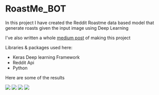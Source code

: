 # RoastMe_BOT


In this project I have created the Reddit Roastme data based model that generate roasts given the input image using Deep Learning

I've also written a whole [medium post](https://medium.com/@sp241930/creating-reddits-roast-me-ai-roaster-bot-13eabeb93e2f) of making this project

Libraries & packages used here:

* Keras Deep learning Framework
* Reddit Api
* Python

Here are some of the results

![](https://cdn-images-1.medium.com/max/800/0*9MmWcpJSkZ8a-Qb4)
![](https://cdn-images-1.medium.com/max/800/0*iAAcJaAEI9betVeM)
![](https://cdn-images-1.medium.com/max/800/0*JS8ZpriBNa30fkN0)
![](https://cdn-images-1.medium.com/max/800/0*zIh0ANoMt-uetga9)



